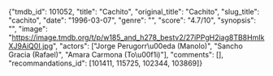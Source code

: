 {"tmdb_id": 101052, "title": "Cachito", "original_title": "Cachito", "slug_title": "cachito", "date": "1996-03-07", "genre": "", "score": "4.7/10", "synopsis": "", "image": "https://image.tmdb.org/t/p/w185_and_h278_bestv2/27iPPgH2iag8TB8HmIkXJ9AiQ0I.jpg", "actors": ["Jorge Perugorr\u00eda (Manolo)", "Sancho Gracia (Rafael)", "Amara Carmona (To\u00f1i)"], "comments": [], "recommandations_id": [101411, 115725, 102344, 103869]}